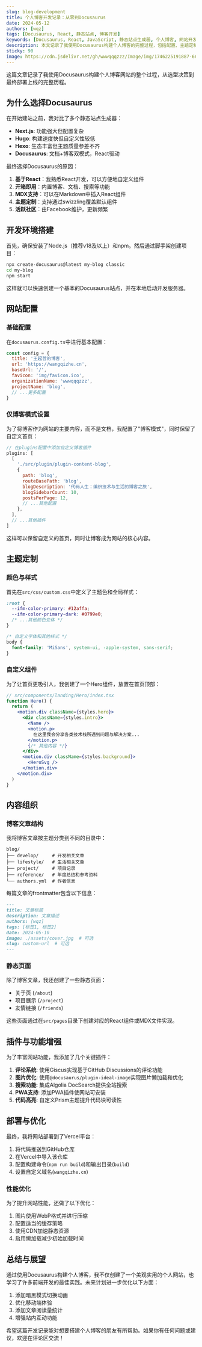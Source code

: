 ```yaml
---
slug: blog-development
title: 个人博客开发记录：从零到Docusaurus
date: 2024-05-12
authors: [wqz]
tags: [Docusaurus, React, 静态站点, 博客开发]
keywords: [Docusaurus, React, JavaScript, 静态站点生成器, 个人博客, 网站开发]
description: 本文记录了我使用Docusaurus构建个人博客的完整过程，包括配置、主题定制、内容组织和部署等环节。
sticky: 90
image: https://cdn.jsdelivr.net/gh/wwwqqqzzz/Image/img/1746225191887-66abe9fc65a182813698df2d79267bb2.png
---
```


这篇文章记录了我使用Docusaurus构建个人博客网站的整个过程，从选型决策到最终部署上线的完整历程。

<!-- truncate -->

## 为什么选择Docusaurus

在开始建站之前，我对比了多个静态站点生成器：

- **Next.js**: 功能强大但配置复杂
- **Hugo**: 构建速度快但自定义性较低
- **Hexo**: 生态丰富但主题质量参差不齐
- **Docusaurus**: 文档+博客双模式，React驱动

最终选择Docusaurus的原因：

1. **基于React**：我熟悉React开发，可以方便地自定义组件
2. **开箱即用**：内置博客、文档、搜索等功能
3. **MDX支持**：可以在Markdown中插入React组件
4. **主题定制**：支持通过swizzling覆盖默认组件
5. **活跃社区**：由Facebook维护，更新频繁

## 开发环境搭建

首先，确保安装了Node.js（推荐v18及以上）和npm。然后通过脚手架创建项目：

```bash
npx create-docusaurus@latest my-blog classic
cd my-blog
npm start
```

这样就可以快速创建一个基本的Docusaurus站点，并在本地启动开发服务器。

## 网站配置

### 基础配置

在`docusaurus.config.ts`中进行基本配置：

```js
const config = {
  title: '王起哲的博客',
  url: 'https://wangqizhe.cn',
  baseUrl: '/',
  favicon: 'img/favicon.ico',
  organizationName: 'wwwqqqzzz',
  projectName: 'blog',
  // ...更多配置
}
```

### 仅博客模式设置

为了将博客作为网站的主要内容，而不是文档，我配置了"博客模式"，同时保留了自定义首页：

```js
// 在plugins配置中添加自定义博客插件
plugins: [
  [
    './src/plugin/plugin-content-blog',
    {
      path: 'blog',
      routeBasePath: 'blog',
      blogDescription: '代码人生：编织技术与生活的博客之旅',
      blogSidebarCount: 10,
      postsPerPage: 12,
      // ...其他配置
    },
  ],
  // ...其他插件
]
```

这样可以保留自定义的首页，同时让博客成为网站的核心内容。

## 主题定制

### 颜色与样式

首先在`src/css/custom.css`中定义了主题色和全局样式：

```css
:root {
  --ifm-color-primary: #12affa;
  --ifm-color-primary-dark: #0799e0;
  /* ...其他颜色变体 */
}

/* 自定义字体和其他样式 */
body {
  font-family: 'MiSans', system-ui, -apple-system, sans-serif;
}
```

### 自定义组件

为了让首页更吸引人，我创建了一个Hero组件，放置在首页顶部：

```jsx
// src/components/landing/Hero/index.tsx
function Hero() {
  return (
    <motion.div className={styles.hero}>
      <div className={styles.intro}>
        <Name />
        <motion.p>
          在这里我会分享各类技术栈所遇到问题与解决方案...
        </motion.p>
        {/* 其他内容 */}
      </div>
      <motion.div className={styles.background}>
        <HeroSvg />
      </motion.div>
    </motion.div>
  )
}
```

## 内容组织

### 博客文章结构

我将博客文章按主题分类到不同的目录中：

```
blog/
├── develop/     # 开发相关文章
├── lifestyle/   # 生活相关文章
├── project/     # 项目记录
├── reference/   # 年度总结和参考资料
└── authors.yml  # 作者信息
```

每篇文章的frontmatter包含以下信息：

```markdown
---
title: 文章标题
description: 文章描述
authors: [wqz]
tags: [标签1, 标签2]
date: 2024-05-10
image: ./assets/cover.jpg  # 可选
slug: custom-url  # 可选
---
```

### 静态页面

除了博客文章，我还创建了一些静态页面：

- 关于页 (`/about`)
- 项目展示 (`/project`)
- 友情链接 (`/friends`)

这些页面通过在`src/pages`目录下创建对应的React组件或MDX文件实现。

## 插件与功能增强

为了丰富网站功能，我添加了几个关键插件：

1. **评论系统**: 使用Giscus实现基于GitHub Discussions的评论功能
2. **图片优化**: 使用`@docusaurus/plugin-ideal-image`实现图片懒加载和优化
3. **搜索功能**: 集成Algolia DocSearch提供全站搜索
4. **PWA支持**: 添加PWA插件使网站可安装
5. **代码高亮**: 自定义Prism主题提升代码块可读性

## 部署与优化

最终，我将网站部署到了Vercel平台：

1. 将代码推送到GitHub仓库
2. 在Vercel中导入该仓库
3. 配置构建命令(`npm run build`)和输出目录(`build`)
4. 设置自定义域名(`wangqizhe.cn`)

### 性能优化

为了提升网站性能，还做了以下优化：

1. 图片使用WebP格式并进行压缩
2. 配置适当的缓存策略
3. 使用CDN加速静态资源
4. 启用懒加载减少初始加载时间

## 总结与展望

通过使用Docusaurus构建个人博客，我不仅创建了一个美观实用的个人网站，也学习了许多前端开发的最佳实践。未来计划进一步优化以下方面：

1. 添加暗黑模式切换动画
2. 优化移动端体验
3. 添加文章阅读量统计
4. 增强站内互动功能

希望这篇开发记录能对想要搭建个人博客的朋友有所帮助。如果你有任何问题或建议，欢迎在评论区交流！

